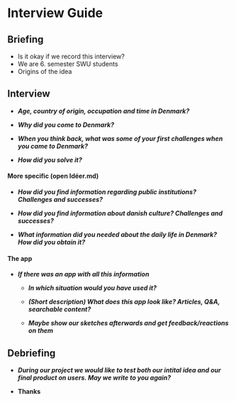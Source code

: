 # Interview Guide

## Briefing 

- Is it okay if we record this interview?
- We are 6. semester SWU students
- Origins of the idea

## Interview

- ***Age, country of origin, occupation and time in Denmark?***



- ***Why did you come to Denmark?***



- ***When you think back, what was some of your first challenges when you came to Denmark?*** 



- ***How did you solve it?***



#### More specific (open Idéer.md)

- ***How did you find information regarding public institutions? Challenges and successes?***



- ***How did you find information about danish culture? Challenges and successes?***



- ***What information did you needed about the daily life in Denmark? How did you obtain it?***



#### The app

- ***If there was an app with all this information***

  - ***In which situation would you have used it?***

  

  - ***(Short description) What does this app look like? Articles, Q&A, searchable content?*** 

  

  - ***Maybe show our sketches afterwards and get feedback/reactions on them***

## Debriefing

- ***During our project we would like to test both our intital idea and our final product on users. May we write to you again?***



- **Thanks**
